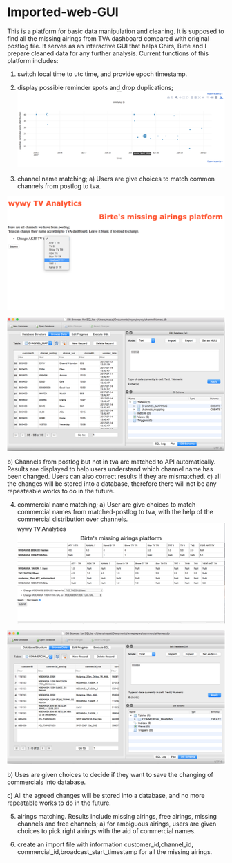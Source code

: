 # Imported-web-GUI
This is a platform for basic data manipulation and cleaning. It is supposed to find all the missing airings from TVA dashboard compared with original postlog file. 
It serves as an interactive GUI that helps Chirs, Birte and I prepare cleaned data for any further analysis. 
Current functions of this platform includes:

1) switch local time to utc time, and provide epoch timestamp.

2) display possible reminder spots and drop duplications;
  ![Sceenshot](https://github.com/saaaima/Imported-web-GUI/blob/master/reminder_spots.png)






3) channel name matching; 
  a) Users are give choices to match common channels from postlog to tva.
  
  ![Sceenshot](https://github.com/saaaima/Imported-web-GUI/blob/master/channel_change.png)
  
  
   
  ![Sceenshot](https://github.com/saaaima/Imported-web-GUI/blob/master/channel%20database.png)
  
  
  
  b) Channels from postlog but not in tva are matched to API automatically. Results are displayed to help users understand
     which channel name has been changed. Users can also correct results if they are mismatched.
  c) all the changes will be stored into a database, therefore there will not be any repeateable works to do in the future.

4) commercial name matching;
  a) User are give choices to match commercial names from matched-postlog to tva, with the help of the commercial distribution
     over channels. 
  ![Sceenshot](https://github.com/saaaima/Imported-web-GUI/blob/master/commercial_change.png)   
  
  
   
  ![Sceenshot](https://github.com/saaaima/Imported-web-GUI/blob/master/commercial%20database.png)
  
  
  
  b) Uses are given choices to decide if they want to save the changing of commercials into database. 
  
  
  c) All the agreed changes will be stored into a database, and no more repeatable works to do in the future. 

5) airings matching. Results include missing airings, free airings, missing channels and free channels;
  a) for ambiguous airings, users are given choices to pick right airings with the aid of commercial names. 

7) create an import file with information customer_id,channel_id, commercial_id,broadcast_start_timestamp for all the missing airings. 
